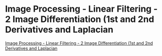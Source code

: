 # Image Processing - Linear Filtering - 2 Image Differentiation (1st and 2nd Derivatives and Laplacian
[Image Processing - Linear Filtering - 2 Image Differentiation (1st and 2nd Derivatives and Laplacian](https://aiwithcloud.com/2022/09/15/image_processing___linear_filtering___2_image_differentiation_1st_and_2nd_derivatives_and_laplacian/)